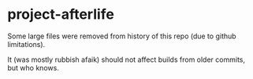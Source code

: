 # project-afterlife

Some large files were removed from history of this repo (due to github limitations).

It (was mostly rubbish afaik) should not affect builds from older commits, but who knows.
